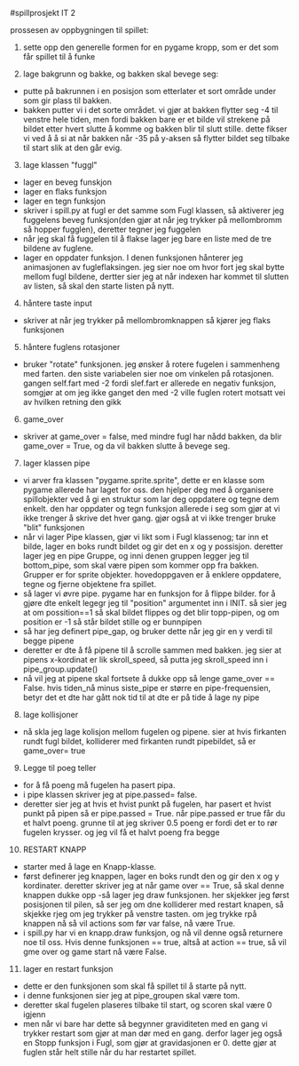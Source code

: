 #spillprosjekt IT 2

prossesen av oppbygningen til spillet:
1. sette opp den generelle formen for en pygame kropp, som er det som får spillet til å funke

2. lage bakgrunn og bakke, og bakken skal bevege seg:
- putte på bakrunnen i en posisjon som etterlater et sort område under som gir plass til bakken.
- bakken putter vi i det sorte området. vi gjør at bakken flytter seg -4 til venstre hele tiden, men fordi bakken bare er et bilde vil strekene på bildet etter hvert slutte å komme og bakken blir til slutt stille. dette fikser vi ved å å si at når bakken når -35 på y-aksen så flytter bildet seg tilbake til start slik at den går evig.

3. lage klassen "fuggl"
- lager en beveg funskjon
- lager en flaks funksjon
- lager en tegn funksjon
- skriver i spill.py at fugl er det samme som Fugl klassen, så aktiverer jeg fuggelens beveg funksjon(den gjør at når jeg trykker på mellombromm så hopper fugglen), deretter tegner jeg fuggelen
- når jeg skal få fuggelen til å flakse lager jeg bare en liste med de tre bildene av fuglene.
- lager en oppdater funksjon. I denen funksjonen hånterer jeg animasjonen av fugleflaksingen. jeg sier noe om hvor fort jeg skal bytte mellom fugl bildene, dertter sier jeg at når indexen har kommet til slutten av listen, så skal den starte listen på nytt.

4. håntere taste input
- skriver at når jeg trykker på mellombromknappen så kjører jeg flaks funksjonen

5. håntere fuglens rotasjoner
- bruker "rotate" funksjonen. jeg ønsker å rotere fugelen i sammenheng med farten. den siste variabelen sier noe om vinkelen på rotasjonen. gangen self.fart med -2 fordi slef.fart er allerede en negativ funksjon, somgjør at om jeg ikke ganget den med -2 ville fuglen rotert motsatt vei av hvilken retning den gikk

6. game_over
- skriver at game_over = false, med mindre fugl har nådd bakken, da blir game_over = True, og da vil bakken slutte å bevege seg. 

7. lager klassen pipe
- vi arver fra klassen "pygame.sprite.sprite", dette er en klasse som pygame allerede har laget for oss. den hjelper deg med å organisere spillobjekter ved å gi en struktur som lar deg oppdatere og tegne dem enkelt. den har oppdater og tegn funksjon allerede i seg som gjør at vi ikke trenger å skrive det hver gang. gjør også at vi ikke trenger bruke "blit" funksjonen
- når vi lager Pipe klassen, gjør vi likt som i Fugl klassenog; tar inn et bilde, lager en boks rundt bildet og gir det en x og y possisjon. deretter lager jeg en pipe Gruppe, og inni denen gruppen legger jeg til bottom_pipe, som skal være pipen som kommer opp fra bakken. Grupper er for sprite objekter. hovedoppgaven er å enklere oppdatere, tegne og fjerne objektene fra spillet. 
- så lager vi øvre pipe. pygame har en funksjon for å flippe bilder. for å gjøre dte enkelt legegr jeg til "position" argumentet inn i INIT. så sier jeg at om possition==1 så skal bildet flippes og det blir topp-pipen, og om position er -1 så står bildet stille og er bunnpipen
- så har jeg definert pipe_gap, og bruker dette når jeg gir en y verdi til begge pipene
- deretter er dte å få pipene til å scrolle sammen med bakken. jeg sier at pipens x-kordinat er lik skroll_speed, så putta jeg skroll_speed inn i pipe_group.update()
- nå vil jeg at pipene skal fortsete å dukke opp så lenge game_over == False. hvis tiden_nå minus siste_pipe er større en pipe-frequensien, betyr det et dte har gått nok tid til at dte er på tide å lage ny pipe

8. lage kollisjoner
- nå skla jeg lage kolisjon mellom fugelen og pipene. sier at hvis firkanten rundt fugl bildet, kolliderer med firkanten rundt pipebildet, så er game_over= true

9. Legge til poeg teller
- for å få poeng må fugelen ha pasert pipa. 
- i pipe klassen skriver jeg at pipe.passed= false.
- deretter sier jeg at hvis et hvist punkt på fugelen, har pasert et hvist punkt på pipen så er pipe.passed = True. når pipe.passed er true får du et halvt poeng. grunne til at jeg skriver 0.5 poeng er fordi det er to rør fugelen krysser. og jeg vil få et halvt poeng fra begge

10. RESTART KNAPP
- starter med å lage en Knapp-klasse.
- først definerer jeg knappen, lager en boks rundt den og gir den x og y kordinater. deretter skriver jeg at når game over == True, så skal denne knappen dukke opp
-så lager jeg draw funksjonen. her skjekker jeg først posisjonen til pilen, så ser jeg om dne kolliderer med restart knapen, så skjekke rjeg om jeg trykker på venstre tasten. om jeg trykke rpå knappen nå så vil actions som før var false, nå være True.
- i spill.py har vi en knapp.draw funksjon, og nå vil denne også returnere noe til oss. Hvis denne funksjonen == true, altså at action == true, så vil gme over og game start nå være False. 

11. lager en restart funksjon
- dette er den funksjonen som skal få spillet til å starte på nytt. 
- i denne funksjonen sier jeg at pipe_groupen skal være tom. 
- deretter skal fugelen plaseres tilbake til start, og scoren skal være 0 igjenn
- men når vi bare har dette så begynner graviditeten med en gang vi trykker restart som gjør at man dør med en gang. derfor lager jeg også en Stopp funksjon i Fugl, som gjør at gravidasjonen er 0. dette gjør at fuglen står helt stille når du har restartet spillet.


